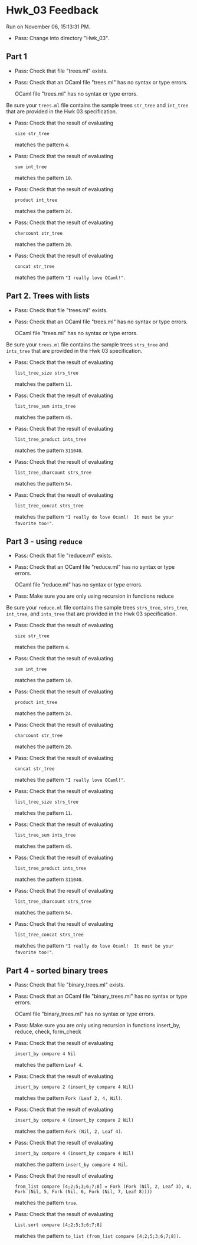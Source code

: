 # Hwk_03 Feedback

Run on November 06, 15:13:31 PM.

+ Pass: Change into directory "Hwk_03".

## Part 1

+ Pass: Check that file "trees.ml" exists.

+ Pass: Check that an OCaml file "trees.ml" has no syntax or type errors.

    OCaml file "trees.ml" has no syntax or type errors.



Be sure your ``trees.ml`` file contains the sample trees ``str_tree`` and ``int_tree`` that are provided in the Hwk 03 specification.

+ Pass: 
Check that the result of evaluating
   ```
   size str_tree
   ```
   matches the pattern `4`.

   




+ Pass: 
Check that the result of evaluating
   ```
   sum int_tree
   ```
   matches the pattern `10`.

   




+ Pass: 
Check that the result of evaluating
   ```
   product int_tree
   ```
   matches the pattern `24`.

   




+ Pass: 
Check that the result of evaluating
   ```
   charcount str_tree
   ```
   matches the pattern `20`.

   




+ Pass: 
Check that the result of evaluating
   ```
   concat str_tree
   ```
   matches the pattern `"I really love OCaml!"`.

   




## Part 2. Trees with lists

+ Pass: Check that file "trees.ml" exists.

+ Pass: Check that an OCaml file "trees.ml" has no syntax or type errors.

    OCaml file "trees.ml" has no syntax or type errors.



Be sure your ``trees.ml`` file contains the sample trees ``strs_tree`` and ``ints_tree`` that are provided in the Hwk 03 specification.

+ Pass: 
Check that the result of evaluating
   ```
   list_tree_size strs_tree
   ```
   matches the pattern `11`.

   




+ Pass: 
Check that the result of evaluating
   ```
   list_tree_sum ints_tree
   ```
   matches the pattern `45`.

   




+ Pass: 
Check that the result of evaluating
   ```
   list_tree_product ints_tree
   ```
   matches the pattern `311040`.

   




+ Pass: 
Check that the result of evaluating
   ```
   list_tree_charcount strs_tree
   ```
   matches the pattern `54`.

   




+ Pass: 
Check that the result of evaluating
   ```
   list_tree_concat strs_tree
   ```
   matches the pattern `"I really do love Ocaml!  It must be your favorite too!"`.

   




## Part 3 - using ``reduce``

+ Pass: Check that file "reduce.ml" exists.

+ Pass: Check that an OCaml file "reduce.ml" has no syntax or type errors.

    OCaml file "reduce.ml" has no syntax or type errors.



+ Pass: Make sure you are only using recursion in functions reduce

   



Be sure your ``reduce.ml`` file contains the sample trees ``strs_tree``, ``strs_tree``, ``int_tree``, and ``ints_tree`` that are provided in the Hwk 03 specification.

+ Pass: 
Check that the result of evaluating
   ```
   size str_tree
   ```
   matches the pattern `4`.

   




+ Pass: 
Check that the result of evaluating
   ```
   sum int_tree
   ```
   matches the pattern `10`.

   




+ Pass: 
Check that the result of evaluating
   ```
   product int_tree
   ```
   matches the pattern `24`.

   




+ Pass: 
Check that the result of evaluating
   ```
   charcount str_tree
   ```
   matches the pattern `20`.

   




+ Pass: 
Check that the result of evaluating
   ```
   concat str_tree
   ```
   matches the pattern `"I really love OCaml!"`.

   




+ Pass: 
Check that the result of evaluating
   ```
   list_tree_size strs_tree
   ```
   matches the pattern `11`.

   




+ Pass: 
Check that the result of evaluating
   ```
   list_tree_sum ints_tree
   ```
   matches the pattern `45`.

   




+ Pass: 
Check that the result of evaluating
   ```
   list_tree_product ints_tree
   ```
   matches the pattern `311040`.

   




+ Pass: 
Check that the result of evaluating
   ```
   list_tree_charcount strs_tree
   ```
   matches the pattern `54`.

   




+ Pass: 
Check that the result of evaluating
   ```
   list_tree_concat strs_tree
   ```
   matches the pattern `"I really do love Ocaml!  It must be your favorite too!"`.

   




## Part 4 - sorted binary trees

+ Pass: Check that file "binary_trees.ml" exists.

+ Pass: Check that an OCaml file "binary_trees.ml" has no syntax or type errors.

    OCaml file "binary_trees.ml" has no syntax or type errors.



+ Pass: Make sure you are only using recursion in functions insert_by, reduce, check, form_check

   



+ Pass: 
Check that the result of evaluating
   ```
   insert_by compare 4 Nil
   ```
   matches the pattern `Leaf 4`.

   




+ Pass: 
Check that the result of evaluating
   ```
   insert_by compare 2 (insert_by compare 4 Nil)
   ```
   matches the pattern `Fork (Leaf 2, 4, Nil)`.

   




+ Pass: 
Check that the result of evaluating
   ```
   insert_by compare 4 (insert_by compare 2 Nil)
   ```
   matches the pattern `Fork (Nil, 2, Leaf 4)`.

   




+ Pass: 
Check that the result of evaluating
   ```
   insert_by compare 4 (insert_by compare 4 Nil)
   ```
   matches the pattern `insert_by compare 4 Nil`.

   




+ Pass: 
Check that the result of evaluating
   ```
   from_list compare [4;2;5;3;6;7;8] = Fork (Fork (Nil, 2, Leaf 3), 4, Fork (Nil, 5, Fork (Nil, 6, Fork (Nil, 7, Leaf 8))))
   ```
   matches the pattern `true`.

   




+ Pass: 
Check that the result of evaluating
   ```
   List.sort compare [4;2;5;3;6;7;8]
   ```
   matches the pattern `to_list (from_list compare [4;2;5;3;6;7;8])`.

   




